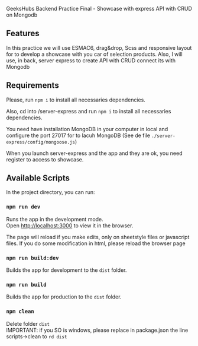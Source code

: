 GeeksHubs Backend Practice Final - Showcase with express API with CRUD on Mongodb

## Features

In this practice we will use ESMAC6, drag&drop, Scss and responsive layout for to develop a showcase with you car of selection products.
Also, I will use, in back, server express to create API with CRUD connect its with Mongodb 

## Requirements

Please, run `npm i` to install all necessaries dependencies.

Also, cd into /server-express and run `npm i` to install all necessaries dependencies.

You need have installation MongoDB in your computer in local and configure the port 27017 for to lacuh MongoDB
(See de file `./server-express/config/mongoose.js`)

When you launch server-express and the app and they are ok, you need register to access to showcase.

## Available Scripts

In the project directory, you can run:

### `npm run dev`

Runs the app in the development mode.<br />
Open [http://localhost:3000](http://localhost:3000) to view it in the browser.

The page will reload if you make edits, only on sheetstyle files or javascript files.
If you do some modification in html, please reload the browser page

### `npm run build:dev`

Builds the app for development to the `dist` folder.<br />

### `npm run build`

Builds the app for production to the `dist` folder.<br />

### `npm clean`

Delete folder `dist`<br />
IMPORTANT: if you SO is windows, please replace in package.json the line scripts->clean to `rd dist`
